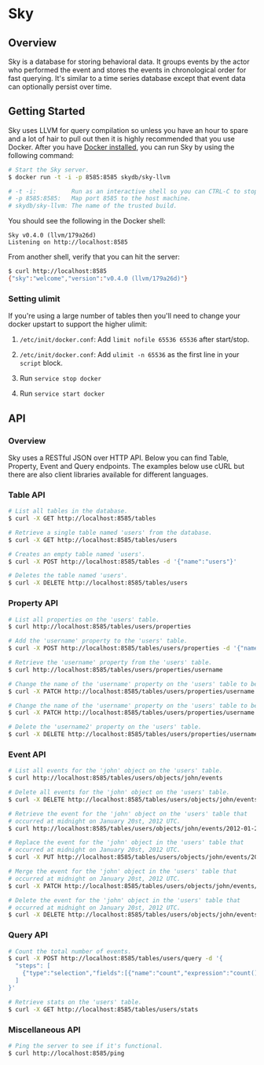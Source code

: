 # Sky

## Overview

Sky is a database for storing behavioral data. It groups events by the actor who performed the event and stores the events in chronological order for fast querying. It's similar to a time series database except that event data can optionally persist over time.


## Getting Started

Sky uses LLVM for query compilation so unless you have an hour to spare and a lot of hair to pull out then it is highly recommended that you use Docker. After you have [Docker installed](http://docs.docker.io/en/latest/installation/), you can run Sky by using the following command:

```sh
# Start the Sky server.
$ docker run -t -i -p 8585:8585 skydb/sky-llvm

# -t -i:          Run as an interactive shell so you can CTRL-C to stop.
# -p 8585:8585:   Map port 8585 to the host machine.
# skydb/sky-llvm: The name of the trusted build.
```

You should see the following in the Docker shell:

```
Sky v0.4.0 (llvm/179a26d)
Listening on http://localhost:8585
```

From another shell, verify that you can hit the server:

```sh
$ curl http://localhost:8585
{"sky":"welcome","version":"v0.4.0 (llvm/179a26d)"}
```

### Setting ulimit

If you're using a large number of tables then you'll need to change your docker
upstart to support the higher ulimit:

1. `/etc/init/docker.conf`: Add `limit nofile 65536 65536` after start/stop.

2. `/etc/init/docker.conf`: Add `ulimit -n 65536` as the first line in your `script` block.

3. Run `service stop docker`

4. Run `service start docker`


## API

### Overview

Sky uses a RESTful JSON over HTTP API. Below you can find Table, Property, Event and Query endpoints.
The examples below use cURL but there are also client libraries available for different languages.

### Table API

```sh
# List all tables in the database.
$ curl -X GET http://localhost:8585/tables
```

```sh
# Retrieve a single table named 'users' from the database.
$ curl -X GET http://localhost:8585/tables/users
```

```sh
# Creates an empty table named 'users'.
$ curl -X POST http://localhost:8585/tables -d '{"name":"users"}'
```

```sh
# Deletes the table named 'users'.
$ curl -X DELETE http://localhost:8585/tables/users
```

### Property API

```sh
# List all properties on the 'users' table.
$ curl http://localhost:8585/tables/users/properties
```

```sh
# Add the 'username' property to the 'users' table.
$ curl -X POST http://localhost:8585/tables/users/properties -d '{"name":"username","transient":false,"dataType":"string"}'
```

```sh
# Retrieve the 'username' property from the 'users' table.
$ curl http://localhost:8585/tables/users/properties/username
```

```sh
# Change the name of the 'username' property on the 'users' table to be 'username2'.
$ curl -X PATCH http://localhost:8585/tables/users/properties/username -d '{"name":"username2"}'
```

```sh
# Change the name of the 'username' property on the 'users' table to be 'username2'.
$ curl -X PATCH http://localhost:8585/tables/users/properties/username -d '{"name":"username2"}'
```

```sh
# Delete the 'username2' property on the 'users' table.
$ curl -X DELETE http://localhost:8585/tables/users/properties/username2
```

### Event API

```sh
# List all events for the 'john' object on the 'users' table.
$ curl http://localhost:8585/tables/users/objects/john/events
```

```sh
# Delete all events for the 'john' object on the 'users' table.
$ curl -X DELETE http://localhost:8585/tables/users/objects/john/events
```

```sh
# Retrieve the event for the 'john' object on the 'users' table that
# occurred at midnight on January 20st, 2012 UTC.
$ curl http://localhost:8585/tables/users/objects/john/events/2012-01-20T00:00:00Z
```

```sh
# Replace the event for the 'john' object in the 'users' table that
# occurred at midnight on January 20st, 2012 UTC.
$ curl -X PUT http://localhost:8585/tables/users/objects/john/events/2012-01-20T00:00:00Z -d '{"data":{"username":"johnny1000"}}'
```

```sh
# Merge the event for the 'john' object in the 'users' table that
# occurred at midnight on January 20st, 2012 UTC.
$ curl -X PATCH http://localhost:8585/tables/users/objects/john/events/2012-01-20T00:00:00Z -d '{"data":{"age":12}}'
```

```sh
# Delete the event for the 'john' object in the 'users' table that
# occurred at midnight on January 20st, 2012 UTC.
$ curl -X DELETE http://localhost:8585/tables/users/objects/john/events/2012-01-20T00:00:00Z
```


### Query API

```sh
# Count the total number of events.
$ curl -X POST http://localhost:8585/tables/users/query -d '{
  "steps": [
    {"type":"selection","fields":[{"name":"count","expression":"count()"}]}
  ]
}'
```

```sh
# Retrieve stats on the 'users' table.
$ curl -X GET http://localhost:8585/tables/users/stats
```

### Miscellaneous API

```sh
# Ping the server to see if it's functional.
$ curl http://localhost:8585/ping
```

